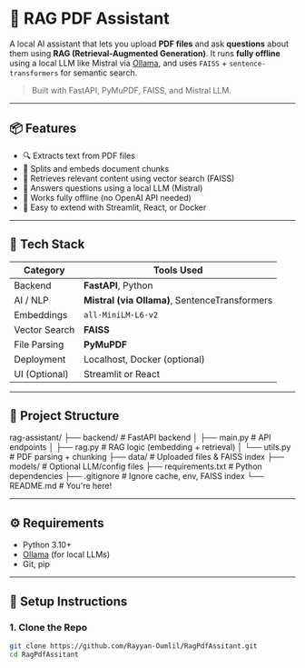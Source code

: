 # 🧠 RAG PDF Assistant

A local AI assistant that lets you upload **PDF files** and ask **questions** about them using **RAG (Retrieval-Augmented Generation)**. It runs **fully offline** using a local LLM like Mistral via [Ollama](https://ollama.com), and uses `FAISS` + `sentence-transformers` for semantic search.

> Built with FastAPI, PyMuPDF, FAISS, and Mistral LLM.

---

## 📦 Features

- 🔍 Extracts text from PDF files
- 🧠 Splits and embeds document chunks
- 🔎 Retrieves relevant content using vector search (FAISS)
- 🤖 Answers questions using a local LLM (Mistral)
- 💾 Works fully offline (no OpenAI API needed)
- 🔧 Easy to extend with Streamlit, React, or Docker

---

## 🚀 Tech Stack

| Category | Tools Used |
|----------|------------|
| Backend  | **FastAPI**, Python |
| AI / NLP | **Mistral (via Ollama)**, SentenceTransformers |
| Embeddings | `all-MiniLM-L6-v2` |
| Vector Search | **FAISS** |
| File Parsing | **PyMuPDF** |
| Deployment | Localhost, Docker (optional) |
| UI (Optional) | Streamlit or React |

---

## 📁 Project Structure

rag-assistant/
├── backend/ # FastAPI backend
│ ├── main.py # API endpoints
│ ├── rag.py # RAG logic (embedding + retrieval)
│ └── utils.py # PDF parsing + chunking
├── data/ # Uploaded files & FAISS index
├── models/ # Optional LLM/config files
├── requirements.txt # Python dependencies
├── .gitignore # Ignore cache, env, FAISS index
└── README.md # You're here!

---

## ⚙️ Requirements

- Python 3.10+
- [Ollama](https://ollama.com) (for local LLMs)
- Git, pip

---

## 🧪 Setup Instructions

### 1. Clone the Repo

```bash
git clone https://github.com/Rayyan-Oumlil/RagPdfAssitant.git
cd RagPdfAssitant
